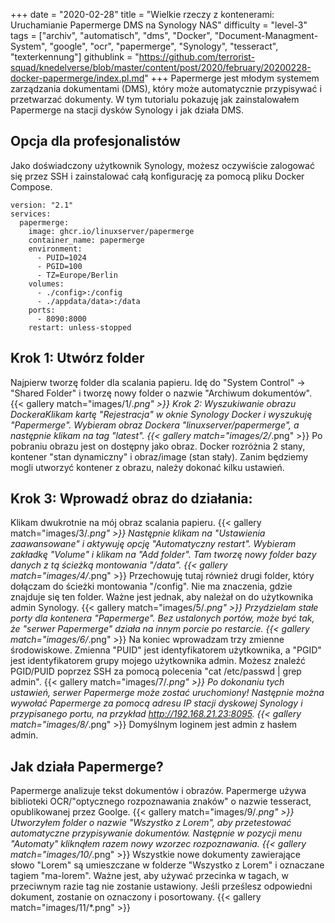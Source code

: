 +++
date = "2020-02-28"
title = "Wielkie rzeczy z kontenerami: Uruchamianie Papermerge DMS na Synology NAS"
difficulty = "level-3"
tags = ["archiv", "automatisch", "dms", "Docker", "Document-Managment-System", "google", "ocr", "papermerge", "Synology", "tesseract", "texterkennung"]
githublink = "https://github.com/terrorist-squad/knedelverse/blob/master/content/post/2020/february/20200228-docker-papermerge/index.pl.md"
+++
Papermerge jest młodym systemem zarządzania dokumentami (DMS), który może automatycznie przypisywać i przetwarzać dokumenty. W tym tutorialu pokazuję jak zainstalowałem Papermerge na stacji dysków Synology i jak działa DMS.
## Opcja dla profesjonalistów
Jako doświadczony użytkownik Synology, możesz oczywiście zalogować się przez SSH i zainstalować całą konfigurację za pomocą pliku Docker Compose.
```
version: "2.1"
services:
  papermerge:
    image: ghcr.io/linuxserver/papermerge
    container_name: papermerge
    environment:
      - PUID=1024
      - PGID=100
      - TZ=Europe/Berlin
    volumes:
      - ./config>:/config
      - ./appdata/data>:/data
    ports:
      - 8090:8000
    restart: unless-stopped

```

## Krok 1: Utwórz folder
Najpierw tworzę folder dla scalania papieru. Idę do "System Control" -> "Shared Folder" i tworzę nowy folder o nazwie "Archiwum dokumentów".
{{< gallery match="images/1/*.png" >}}
Krok 2: Wyszukiwanie obrazu DockeraKlikam kartę "Rejestracja" w oknie Synology Docker i wyszukuję "Papermerge". Wybieram obraz Dockera "linuxserver/papermerge", a następnie klikam na tag "latest".
{{< gallery match="images/2/*.png" >}}
Po pobraniu obrazu jest on dostępny jako obraz. Docker rozróżnia 2 stany, kontener "stan dynamiczny" i obraz/image (stan stały). Zanim będziemy mogli utworzyć kontener z obrazu, należy dokonać kilku ustawień.
## Krok 3: Wprowadź obraz do działania:
Klikam dwukrotnie na mój obraz scalania papieru.
{{< gallery match="images/3/*.png" >}}
Następnie klikam na "Ustawienia zaawansowane" i aktywuję opcję "Automatyczny restart". Wybieram zakładkę "Volume" i klikam na "Add folder". Tam tworzę nowy folder bazy danych z tą ścieżką montowania "/data".
{{< gallery match="images/4/*.png" >}}
Przechowuję tutaj również drugi folder, który dołączam do ścieżki montowania "/config". Nie ma znaczenia, gdzie znajduje się ten folder. Ważne jest jednak, aby należał on do użytkownika admin Synology.
{{< gallery match="images/5/*.png" >}}
Przydzielam stałe porty dla kontenera "Papermerge". Bez ustalonych portów, może być tak, że "serwer Papermerge" działa na innym porcie po restarcie.
{{< gallery match="images/6/*.png" >}}
Na koniec wprowadzam trzy zmienne środowiskowe. Zmienna "PUID" jest identyfikatorem użytkownika, a "PGID" jest identyfikatorem grupy mojego użytkownika admin. Możesz znaleźć PGID/PUID poprzez SSH za pomocą polecenia "cat /etc/passwd | grep admin".
{{< gallery match="images/7/*.png" >}}
Po dokonaniu tych ustawień, serwer Papermerge może zostać uruchomiony! Następnie można wywołać Papermerge za pomocą adresu IP stacji dyskowej Synology i przypisanego portu, na przykład http://192.168.21.23:8095.
{{< gallery match="images/8/*.png" >}}
Domyślnym loginem jest admin z hasłem admin.
## Jak działa Papermerge?
Papermerge analizuje tekst dokumentów i obrazów. Papermerge używa biblioteki OCR/"optycznego rozpoznawania znaków" o nazwie tesseract, opublikowanej przez Goolge.
{{< gallery match="images/9/*.png" >}}
Utworzyłem folder o nazwie "Wszystko z Lorem", aby przetestować automatyczne przypisywanie dokumentów. Następnie w pozycji menu "Automaty" kliknąłem razem nowy wzorzec rozpoznawania.
{{< gallery match="images/10/*.png" >}}
Wszystkie nowe dokumenty zawierające słowo "Lorem" są umieszczane w folderze "Wszystko z Lorem" i oznaczane tagiem "ma-lorem". Ważne jest, aby używać przecinka w tagach, w przeciwnym razie tag nie zostanie ustawiony. Jeśli prześlesz odpowiedni dokument, zostanie on oznaczony i posortowany.
{{< gallery match="images/11/*.png" >}}